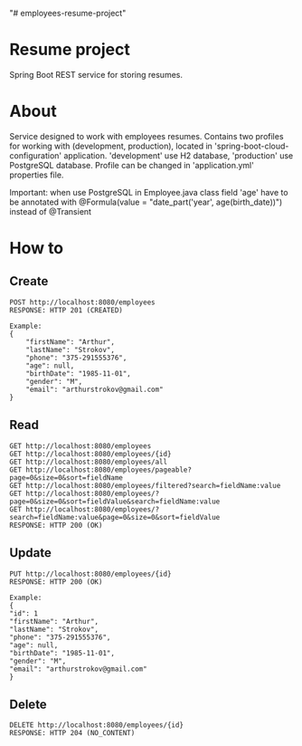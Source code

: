 "# employees-resume-project"

# Resume project

Spring Boot REST service for storing resumes.

# About

Service designed to work with employees resumes.
Contains two profiles for working with (development, production), located in 'spring-boot-cloud-configuration'
application.
'development' use H2 database, 'production' use PostgreSQL database.
Profile can be changed in 'application.yml' properties file.

Important: when use PostgreSQL in Employee.java class field 'age' have to be annotated with @Formula(value = "date_part('year', age(birth_date))") instead of @Transient

# How to

## Create

    POST http://localhost:8080/employees
    RESPONSE: HTTP 201 (CREATED)

    Example:
    {
        "firstName": "Arthur",
        "lastName": "Strokov",
        "phone": "375-291555376",
        "age": null,
        "birthDate": "1985-11-01",
        "gender": "M",
        "email": "arthurstrokov@gmail.com"
    }

## Read

    GET http://localhost:8080/employees
    GET http://localhost:8080/employees/{id}
    GET http://localhost:8080/employees/all
    GET http://localhost:8080/employees/pageable?page=0&size=0&sort=fieldName
    GET http://localhost:8080/employees/filtered?search=fieldName:value
    GET http://localhost:8080/employees/?page=0&size=0&sort=fieldValue&search=fieldName:value
    GET http://localhost:8080/employees/?search=fieldName:value&page=0&size=0&sort=fieldValue
    RESPONSE: HTTP 200 (OK)

## Update

    PUT http://localhost:8080/employees/{id}
    RESPONSE: HTTP 200 (OK)

    Example:
    {
    "id": 1
    "firstName": "Arthur",
    "lastName": "Strokov",
    "phone": "375-291555376",
    "age": null,
    "birthDate": "1985-11-01",
    "gender": "M",
    "email": "arthurstrokov@gmail.com"
    }

## Delete

    DELETE http://localhost:8080/employees/{id}
    RESPONSE: HTTP 204 (NO_CONTENT)
